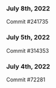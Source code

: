 ### July 8th, 2022

Commit #241735

### July 5th, 2022

Commit #314353


### July 4th, 2022

Commit #72281
